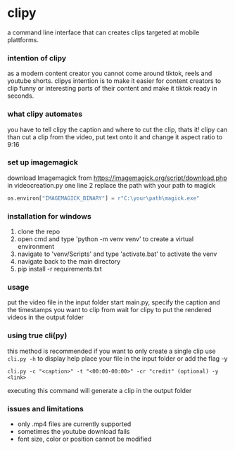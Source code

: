 # clipy
a command line interface that can creates clips targeted at mobile plattforms.

### intention of clipy
as a modern content creator you cannot come around tiktok, reels and youtube shorts. clipys intention is to make it easier for content creators to clip funny or interesting parts of their content and make it tiktok ready in seconds.

### what clipy automates
you have to tell clipy the caption and where to cut the clip, thats it!
clipy can than cut a clip from the video, put text onto it and change it aspect ratio to 9:16
<br/>

### set up imagemagick
download Imagemagick from https://imagemagick.org/script/download.php <br/>
in videocreation.py one line 2 replace the path with your path to magick
```Python
os.environ["IMAGEMAGICK_BINARY"] = r"C:\your\path\magick.exe"
```

### installation for windows

1. clone the repo
2. open cmd and type 'python -m venv venv' to create a virtual environment
3. navigate to 'venv/Scripts' and type 'activate.bat' to activate the venv
4. navigate back to the main directory
5. pip install -r requirements.txt

### usage
put the video file in the input folder
start main.py, specify the caption and the timestamps you want to clip from
wait for clipy to put the rendered videos in the output folder

### using true cli(py)
this method is recommended if you want to only create a single clip
use ```cli.py -h``` to display help
place your file in the input folder or add the flag -y <link>
```
cli.py -c "<caption>" -t "<00:00-00:00>" -cr "credit" (optional) -y <link>
```
executing this command will generate a clip in the output folder

### issues and limitations
- only .mp4 files are currently supported
- sometimes the youtube download fails
- font size, color or position cannot be modified



